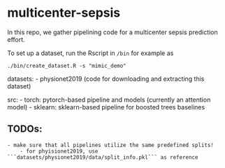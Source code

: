 # multicenter-sepsis

In this repo, we gather pipelining code for a multicenter sepsis prediction effort.

To set up a dataset, run the Rscript in `/bin` for example as

```
./bin/create_dataset.R -s "mimic_demo"
```

datasets:
    - physionet2019 (code for downloading and extracting this dataset)

src: 
    - torch: pytorch-based pipeline and models (currently an attention model)
    - sklearn: sklearn-based pipeline for boosted trees baselines
   




## TODOs:
    - make sure that all pipelines utilize the same predefined splits! 
        - for phyisionet2019, use ```datasets/physionet2019/data/split_info.pkl``` as reference 
        
